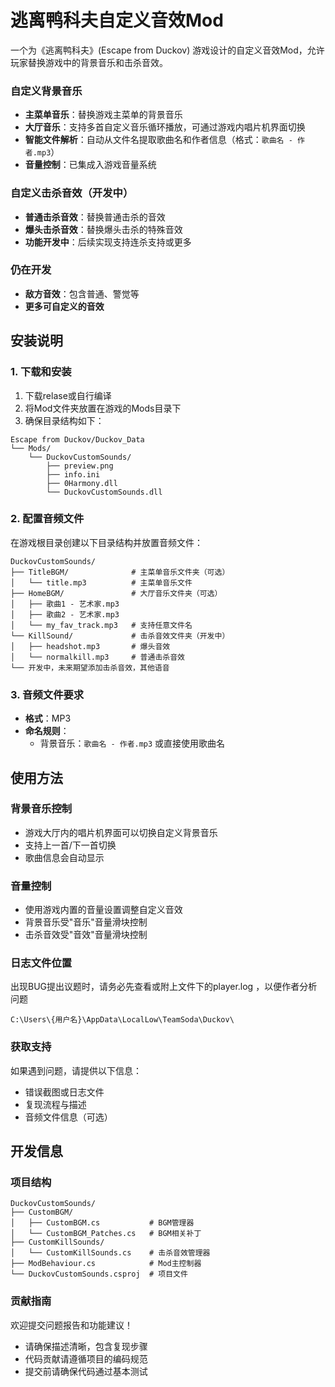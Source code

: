 # 逃离鸭科夫自定义音效Mod

一个为《逃离鸭科夫》(Escape from Duckov) 游戏设计的自定义音效Mod，允许玩家替换游戏中的背景音乐和击杀音效。

### 自定义背景音乐
- **主菜单音乐**：替换游戏主菜单的背景音乐
- **大厅音乐**：支持多首自定义音乐循环播放，可通过游戏内唱片机界面切换
- **智能文件解析**：自动从文件名提取歌曲名和作者信息（格式：`歌曲名 - 作者.mp3`）
- **音量控制**：已集成入游戏音量系统

### 自定义击杀音效（开发中）
- **普通击杀音效**：替换普通击杀的音效
- **爆头击杀音效**：替换爆头击杀的特殊音效
- **功能开发中**：后续实现支持连杀支持或更多

### 仍在开发
- **敌方音效**：包含普通、警觉等
- **更多可自定义的音效**


## 安装说明

### 1. 下载和安装
1. 下载relase或自行编译
2. 将Mod文件夹放置在游戏的Mods目录下
3. 确保目录结构如下：
```
Escape from Duckov/Duckov_Data
└── Mods/
    └── DuckovCustomSounds/
        ├── preview.png
        ├── info.ini
        ├── 0Harmony.dll
        └── DuckovCustomSounds.dll
```

### 2. 配置音频文件
在游戏根目录创建以下目录结构并放置音频文件：

```
DuckovCustomSounds/
├── TitleBGM/              # 主菜单音乐文件夹（可选）
│   └── title.mp3          # 主菜单音乐文件
├── HomeBGM/               # 大厅音乐文件夹（可选）
│   ├── 歌曲1 - 艺术家.mp3
│   ├── 歌曲2 - 艺术家.mp3
│   └── my_fav_track.mp3   # 支持任意文件名
└── KillSound/             # 击杀音效文件夹（开发中）
│   ├── headshot.mp3       # 爆头音效
│   └── normalkill.mp3     # 普通击杀音效
└── 开发中，未来期望添加击杀音效，其他语音
```

### 3. 音频文件要求
- **格式**：MP3
- **命名规则**：
  - 背景音乐：`歌曲名 - 作者.mp3` 或直接使用歌曲名

## 使用方法

### 背景音乐控制
- 游戏大厅内的唱片机界面可以切换自定义背景音乐
- 支持上一首/下一首切换
- 歌曲信息会自动显示

### 音量控制
- 使用游戏内置的音量设置调整自定义音效
- 背景音乐受"音乐"音量滑块控制
- 击杀音效受"音效"音量滑块控制


### 日志文件位置
出现BUG提出议题时，请务必先查看或附上文件下的player.log ，以便作者分析问题
```
C:\Users\{用户名}\AppData\LocalLow\TeamSoda\Duckov\
```

### 获取支持
如果遇到问题，请提供以下信息：
- 错误截图或日志文件
- 复现流程与描述
- 音频文件信息（可选）

## 开发信息

### 项目结构
```
DuckovCustomSounds/
├── CustomBGM/
│   ├── CustomBGM.cs           # BGM管理器
│   └── CustomBGM_Patches.cs   # BGM相关补丁
├── CustomKillSounds/
│   └── CustomKillSounds.cs    # 击杀音效管理器
├── ModBehaviour.cs            # Mod主控制器
└── DuckovCustomSounds.csproj  # 项目文件
```

### 贡献指南
欢迎提交问题报告和功能建议！
- 请确保描述清晰，包含复现步骤
- 代码贡献请遵循项目的编码规范
- 提交前请确保代码通过基本测试